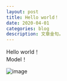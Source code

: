 ```yaml
---
layout: post
title: Hello world！
date: 2020-04-01
categories: blog
description: 文章金句。
---
```


  Hello world！  
  Model！

![image](http://m.qpic.cn/psc?/V135XaCY3kkVeE/aIVDIYaAx0X6vw*x2QDgv7mbLdnX4r837AFsBrVEbxL24tGBkpcw4P6.rddxaTs9speBODbK7wYKL2g3WwkvntQjgRtFmsdgzBOorGTijaw!/b&bo=SQJYAgAAAAARFzE!&rf=viewer_4&t=5)












